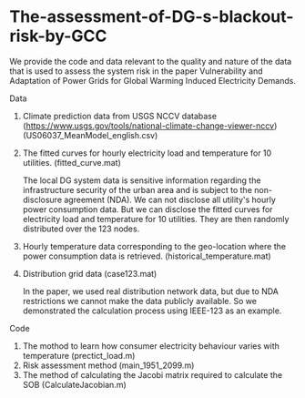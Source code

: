# The-assessment-of-DG-s-blackout-risk-by-GCC

We provide the code and data relevant to the quality and nature of the data that is used to assess the system risk in the paper Vulnerability and Adaptation of Power Grids for Global Warming Induced Electricity Demands. 

Data
1) Climate prediction data from USGS NCCV database (https://www.usgs.gov/tools/national-climate-change-viewer-nccv) (US06037_MeanModel_english.csv)
2) The fitted curves for hourly electricity load and temperature for 10 utilities.  (fitted_curve.mat)
   
   The local DG system data is sensitive information regarding the infrastructure security of the urban area and is subject to the non-disclosure agreement (NDA).
We can not disclose all utility's hourly power consumption data. But we can disclose the fitted curves for electricity load and temperature for 10 utilities. They are then randomly distributed over the 123 nodes.
3) Hourly temperature data corresponding to the geo-location where the power consumption data is retrieved. (historical_temperature.mat)
4) Distribution grid data (case123.mat)
   
   In the paper, we used real distribution network data, but due to NDA restrictions we cannot make the data publicly available. So we demonstrated the calculation process using IEEE-123 as an example.

Code
1) The mothod to learn how consumer electricity behaviour varies with temperature (prectict_load.m)
2) Risk assessment method (main_1951_2099.m)
3) The method of calculating the Jacobi matrix required to calculate the SOB (CalculateJacobian.m)
